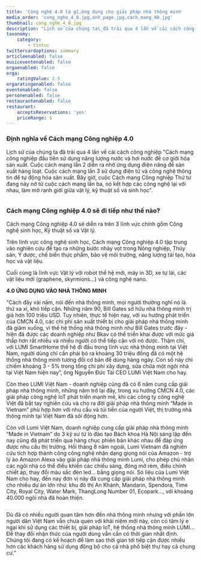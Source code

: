 ```yaml
---
title: 'Công nghệ 4.0 là gì,ứng dụng cho giải pháp nhà thông minh'
media_order: 'cong_nghe_4_0.jpg,anh_page.jpg,cach_mang_40.jpg'
thumbnail: cong_nghe_4_0.jpg
description: "Lịch sử của chúng ta\_đã trải qua 4 lần về cải cách công nghiệp \"Cách mạng công nghiệp đầu tiên sử dụng năng lượng nước và hơi nước để cơ giới hóa sản xuất. Cuộc cách mạng lần 2 diễn ra nhờ ứng dụng điện năng để sản xuất hàng loạt. Cuộc cách mạng lần 3 sử dụng điện tử và công nghệ thông tin để tự động hóa sản xuất. Bây giờ, cuộc Cách mạng Công nghiệp Thứ tư đang nảy nở từ cuộc cách mạng lần ba, nó kết hợp các công nghệ lại với nhau, làm mờ ranh giới giữa vật lý, kỹ thuật số và sinh học\"."
taxonomy:
    category:
        - tintuc
twittercardoptions: summary
articleenabled: false
musiceventenabled: false
orgaenabled: false
orga:
    ratingValue: 2.5
orgaratingenabled: false
eventenabled: false
personenabled: false
restaurantenabled: false
restaurant:
    acceptsReservations: 'yes'
    priceRange: $
---
```


<h3>Định nghĩa về C&aacute;ch mạng C&ocirc;ng nghiệp 4.0</h3>
<p>Lịch sử của ch&uacute;ng ta&nbsp;đ&atilde; trải qua 4 lần về cải c&aacute;ch c&ocirc;ng nghiệp "C&aacute;ch mạng c&ocirc;ng nghiệp đầu ti&ecirc;n sử dụng năng lượng nước v&agrave; hơi nước để cơ giới h&oacute;a sản xuất. Cuộc c&aacute;ch mạng lần 2 diễn ra nhờ ứng dụng điện năng để sản xuất h&agrave;ng loạt. Cuộc c&aacute;ch mạng lần 3 sử dụng điện tử v&agrave; c&ocirc;ng nghệ th&ocirc;ng tin để tự động h&oacute;a sản xuất. B&acirc;y giờ, cuộc C&aacute;ch mạng C&ocirc;ng nghiệp Thứ tư đang nảy nở từ cuộc c&aacute;ch mạng lần ba, n&oacute; kết hợp c&aacute;c c&ocirc;ng nghệ lại với nhau, l&agrave;m mờ ranh giới giữa vật l&yacute;, kỹ thuật số v&agrave; sinh học".</p>
<p><img src="/giahan/tin-tuc/cong-nghe-4-0-la-gi-ung-dung-cho-giai-phap-nha-thong-minh/cach_mang_40.jpg" alt="" /></p>
<h3>C&aacute;ch mạng C&ocirc;ng nghiệp 4.0 sẽ đi tiếp như thế n&agrave;o?</h3>
<p>C&aacute;ch mạng C&ocirc;ng nghiệp 4.0 sẽ diễn ra tr&ecirc;n 3 lĩnh vực ch&iacute;nh gồm C&ocirc;ng nghệ sinh học, Kỹ thuật số v&agrave; Vật l&yacute;.</p>
<p>Tr&ecirc;n lĩnh vực c&ocirc;ng nghệ sinh học, C&aacute;ch mạng C&ocirc;ng nghiệp 4.0 tập trung v&agrave;o nghi&ecirc;n cứu để tạo ra những bước nhảy vọt trong N&ocirc;ng nghiệp, Thủy sản, Y dược, chế biến thực phẩm, bảo vệ m&ocirc;i trường, năng lượng t&aacute;i tạo, h&oacute;a học v&agrave; vật liệu.</p>
<p>Cuối c&ugrave;ng l&agrave; lĩnh vực Vật l&yacute; với robot thế hệ mới, m&aacute;y in 3D, xe tự l&aacute;i, c&aacute;c vật liệu mới (graphene, skyrmions&hellip;) v&agrave; c&ocirc;ng nghệ nano.</p>
<p><strong>4.0 ỨNG DỤNG V&Agrave;O NH&Agrave; TH&Ocirc;NG MINH</strong></p>
<div id="">
<p>&ldquo;C&aacute;ch đ&acirc;y v&agrave;i năm, n&oacute;i đến nh&agrave; th&ocirc;ng minh, mọi người thường nghĩ n&oacute; l&agrave; thứ xa xỉ, kh&oacute; tiếp cận. Những năm 90, Bill Gates sở hữu nh&agrave; th&ocirc;ng minh trị gi&aacute; hơn 100 triệu USD. Tuy nhi&ecirc;n, thực tế hiện nay, với xu hướng ph&aacute;t triển của CMCN 4.0, c&aacute;c chi ph&iacute; sản xuất thiết bị cho giải ph&aacute;p nh&agrave; th&ocirc;ng minh đ&atilde; giảm xuống, v&igrave; thế hệ thống nh&agrave; th&ocirc;ng minh như Bill Gates trước đ&acirc;y - hiện đ&atilde; được c&aacute;c doanh nghiệp như Bkav c&oacute; thể triển khai được với mức gi&aacute; thấp hơn rất nhiều v&agrave; nhiều người c&oacute; thể tiếp cận với n&oacute; được. Thậm ch&iacute;, với&nbsp;LUMI SmartHome thế hệ đi đầu trong lĩnh vực nh&agrave; th&ocirc;ng minh tại Việt Nam, người d&ugrave;ng chỉ cần phải bỏ ra khoảng 30 triệu đồng đ&atilde; c&oacute; một hệ thống nh&agrave; th&ocirc;ng minh tương đối cơ bản để d&ugrave;ng h&agrave;ng ng&agrave;y. Con số n&agrave;y chỉ chiếm khoảng 3 - 5% trong tổng chi ph&iacute; x&acirc;y dựng, sửa chữa một ng&ocirc;i nh&agrave; tại Việt Nam hiện nay&rdquo;, &ocirc;ng Nguyễn Đức T&agrave;i CEO LUMi Việt Nam cho hay.</p>
</div>
<div id="">
<p>C&ograve;n theo LUMI Việt Nam - doanh nghiệp cũng đ&atilde; c&oacute; 6 năm cung cấp giải ph&aacute;p nh&agrave; th&ocirc;ng minh, những năm trở lại đ&acirc;y, trong xu hướng CMCN 4.0, c&aacute;c giải ph&aacute;p c&ocirc;ng nghệ IoT ph&aacute;t triển mạnh mẽ, khi c&aacute;c c&ocirc;ng ty c&ocirc;ng nghệ Việt đ&atilde; bắt tay nghi&ecirc;n cứu v&agrave; cho ra đời giải ph&aacute;p nh&agrave; th&ocirc;ng minh &ldquo;Made in Vietnam&rdquo; ph&ugrave; hợp hơn với nhu cầu v&agrave; t&uacute;i tiền của người Việt, thị trường nh&agrave; th&ocirc;ng minh tại Việt Nam đ&atilde; s&ocirc;i động hơn.</p>
<p>C&ograve;n với Lumi Việt Nam, doanh nghiệp cung cấp giải ph&aacute;p nh&agrave; th&ocirc;ng minh &ldquo;Made in Vietnam&rdquo; do 3 kỹ sư từ l&ograve; đ&agrave;o tạo B&aacute;ch khoa H&agrave; Nội s&aacute;ng lập đến nay cũng đ&atilde; ph&aacute;t triển qua h&agrave;ng chục phi&ecirc;n bản kh&aacute;c nhau để đ&aacute;p ứng được nhu cầu thị trường. Hồi th&aacute;ng 8 năm ngo&aacute;i, Lumi Vietnam đ&atilde; nghi&ecirc;n cứu t&iacute;ch hợp th&agrave;nh c&ocirc;ng c&ocirc;ng nghệ nhận dạng giọng n&oacute;i của Amazon - trợ l&yacute; ảo Amazon Alexa v&agrave;o giải ph&aacute;p nh&agrave; th&ocirc;ng minh Lumi, cho ph&eacute;p chủ nh&acirc;n c&aacute;c ng&ocirc;i nh&agrave; c&oacute; thể điều khiển c&aacute;c chiếu s&aacute;ng, đ&oacute;ng mở r&egrave;m, điều chỉnh chiết &aacute;p, thay đổi m&agrave;u sắc đ&egrave;n led&hellip; bằng giọng n&oacute;i. S&oacute; liệu của Lumi Việt Nam cho hay, đến nay đơn vị n&agrave;y đ&atilde; cung cấp giải ph&aacute;p nh&agrave; th&ocirc;ng minh cho nhiều dự &aacute;n lớn như: khu đ&ocirc; thị An Kh&aacute;nh, Mandarin, Spendora, Time City, Royal City, Water Mark, ThangLong Number 01, Ecopark&hellip;, với khoảng 40.000 ng&ocirc;i nh&agrave; đ&atilde; ho&agrave;n thiện.</p>
<p><img src="/giahan/tin-tuc/cong-nghe-4-0-la-gi-ung-dung-cho-giai-phap-nha-thong-minh/anh_page.jpg" alt="" /></p>
<p>D&ugrave; đ&atilde; c&oacute; nhiều người quan t&acirc;m hơn đến nh&agrave; th&ocirc;ng minh nhưng với phần lớn người d&acirc;n Việt Nam vẫn chưa quen với kh&aacute;i niệm mới n&agrave;y, c&ograve;n c&oacute; t&acirc;m l&yacute; e ngại khi sử dụng c&aacute;c thiết bị, giải ph&aacute;p IoT, hệ thống nh&agrave; th&ocirc;ng minh LUMI&hellip; Để thay đổi nhận thức của người d&ugrave;ng vẫn cần c&oacute; thời gian nhất định. Ch&uacute;ng t&ocirc;i đang c&oacute; kế hoạch để l&agrave;m sao thời gian tới tiếp cận được nhiều hơn c&aacute;c kh&aacute;ch h&agrave;ng sử dụng động bộ cho cả nh&agrave; phố biệt thự hay cả chung cư.&rdquo;</p>
</div>
<p><strong>&nbsp;</strong></p>